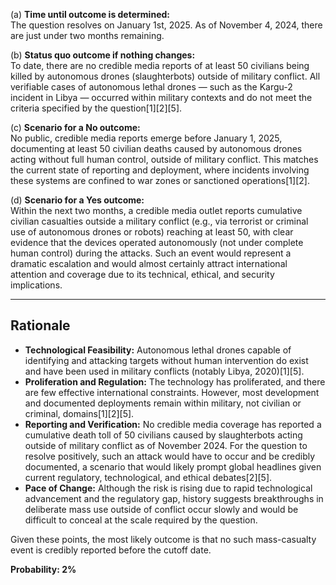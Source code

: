 (a) **Time until outcome is determined:**  
The question resolves on January 1st, 2025. As of November 4, 2024, there are just under two months remaining.

(b) **Status quo outcome if nothing changes:**  
To date, there are no credible media reports of at least 50 civilians being killed by autonomous drones (slaughterbots) outside of military conflict. All verifiable cases of autonomous lethal drones — such as the Kargu-2 incident in Libya — occurred within military contexts and do not meet the criteria specified by the question[1][2][5].

(c) **Scenario for a No outcome:**  
No public, credible media reports emerge before January 1, 2025, documenting at least 50 civilian deaths caused by autonomous drones acting without full human control, outside of military conflict. This matches the current state of reporting and deployment, where incidents involving these systems are confined to war zones or sanctioned operations[1][2].

(d) **Scenario for a Yes outcome:**  
Within the next two months, a credible media outlet reports cumulative civilian casualties outside a military conflict (e.g., via terrorist or criminal use of autonomous drones or robots) reaching at least 50, with clear evidence that the devices operated autonomously (not under complete human control) during the attacks. Such an event would represent a dramatic escalation and would almost certainly attract international attention and coverage due to its technical, ethical, and security implications.

---

## Rationale

- **Technological Feasibility:** Autonomous lethal drones capable of identifying and attacking targets without human intervention do exist and have been used in military conflicts (notably Libya, 2020)[1][5].  
- **Proliferation and Regulation:** The technology has proliferated, and there are few effective international constraints. However, most development and documented deployments remain within military, not civilian or criminal, domains[1][2][5].
- **Reporting and Verification:** No credible media coverage has reported a cumulative death toll of 50 civilians caused by slaughterbots acting outside of military conflict as of November 2024. For the question to resolve positively, such an attack would have to occur and be credibly documented, a scenario that would likely prompt global headlines given current regulatory, technological, and ethical debates[2][5].
- **Pace of Change:** Although the risk is rising due to rapid technological advancement and the regulatory gap, history suggests breakthroughs in deliberate mass use outside of conflict occur slowly and would be difficult to conceal at the scale required by the question.

Given these points, the most likely outcome is that no such mass-casualty event is credibly reported before the cutoff date.

**Probability: 2%**